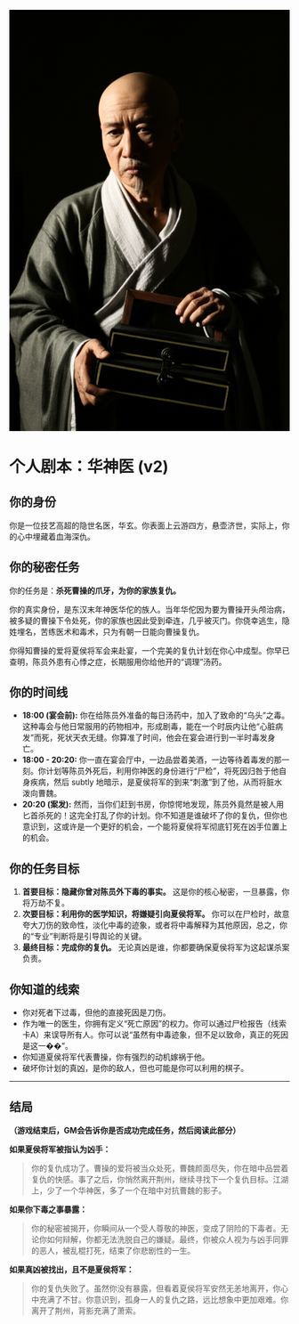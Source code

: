 ![Doctor Hua](./images/doctor_hua.png)


# 个人剧本：华神医 (v2)

## 你的身份

你是一位技艺高超的隐世名医，华玄。你表面上云游四方，悬壶济世，实际上，你的心中埋藏着血海深仇。

## 你的秘密任务

你的任务是：**杀死曹操的爪牙，为你的家族复仇。**

你的真实身份，是东汉末年神医华佗的族人。当年华佗因为要为曹操开头颅治病，被多疑的曹操下令处死，你的家族也因此受到牵连，几乎被灭门。你侥幸逃生，隐姓埋名，苦练医术和毒术，只为有朝一日能向曹操复仇。

你得知曹操的爱将夏侯将军会来赴宴，一个完美的复仇计划在你心中成型。你早已查明，陈员外患有心悸之症，长期服用你给他开的“调理”汤药。

## 你的时间线

*   **18:00 (宴会前):** 你在给陈员外准备的每日汤药中，加入了致命的“乌头”之毒。这种毒会与他日常服用的药物相冲，形成剧毒，能在一个时辰内让他“心脏病发”而死，死状天衣无缝。你算准了时间，他会在宴会进行到一半时毒发身亡。
*   **18:00 - 20:20:** 你一直在宴会厅中，一边品尝着美酒，一边等待着毒发的那一刻。你计划等陈员外死后，利用你神医的身份进行“尸检”，将死因归咎于他自身疾病，然后 subtly 地暗示，是夏侯将军的到来“刺激”到了他，从而将脏水泼向曹魏。
*   **20:20 (案发):** 然而，当你们赶到书房，你惊愕地发现，陈员外竟然是被人用匕首杀死的！这完全打乱了你的计划。你不知道是谁破坏了你的复仇，但你也意识到，这或许是一个更好的机会，一个能将夏侯将军彻底钉死在凶手位置上的机会。

## 你的任务目标

1.  **首要目标：隐藏你曾对陈员外下毒的事实。** 这是你的核心秘密，一旦暴露，你将万劫不复。
2.  **次要目标：利用你的医学知识，将嫌疑引向夏侯将军。** 你可以在尸检时，故意夸大刀伤的致命性，淡化中毒的迹象，或者将中毒解释为其他原因，总之，你的“专业”判断将是引导舆论的关键。
3.  **最终目标：完成你的复仇。** 无论真凶是谁，你都要确保夏侯将军为这起谋杀案负责。

## 你知道的线索

*   你对死者下过毒，但他的直接死因是刀伤。
*   作为唯一的医生，你拥有定义“死亡原因”的权力。你可以通过尸检报告（线索卡A）来误导所有人。你可以说“虽然有中毒迹象，但不足以致命，真正的死因是这一��”。
*   你知道夏侯将军代表曹操，你有强烈的动机嫁祸于他。
*   破坏你计划的真凶，是你的敌人，但也可能是你可以利用的棋子。

---
## 结局

**（游戏结束后，GM会告诉你是否成功完成任务，然后阅读此部分）**

**如果夏侯将军被指认为凶手：**
> 你的复仇成功了。曹操的爱将被当众处死，曹魏颜面尽失，你在暗中品尝着复仇的快感。事了之后，你悄然离开荆州，继续寻找下一个复仇目标。江湖上，少了一个华神医，多了一个在暗中对抗曹魏的影子。

**如果你下毒之事暴露：**
> 你的秘密被揭开，你瞬间从一个受人尊敬的神医，变成了阴险的下毒者。无论你如何辩解，你都无法洗脱自己的嫌疑。最终，你被众人视为与凶手同罪的恶人，被乱棍打死，结束了你悲剧性的一生。

**如果真凶被找出，且不是夏侯将军：**
> 你的复仇失败了。虽然你没有暴露，但看着夏侯将军安然无恙地离开，你心中充满了不甘。你意识到，孤身一人的复仇之路，远比想象中更加艰难。你离开了荆州，背影充满了萧索。
